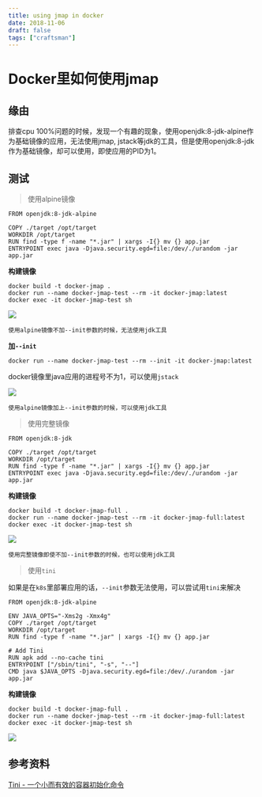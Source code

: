 ```yaml
---
title: using jmap in docker
date: 2018-11-06
draft: false
tags: ["craftsman"]
---
```


# Docker里如何使用jmap

## 缘由

排查cpu 100%问题的时候，发现一个有趣的现象，使用openjdk:8-jdk-alpine作为基础镜像的应用，无法使用jmap, jstack等jdk的工具，但是使用openjdk:8-jdk作为基础镜像，却可以使用，即使应用的PID为1。



## 测试

> 使用alpine镜像

```
FROM openjdk:8-jdk-alpine

COPY ./target /opt/target
WORKDIR /opt/target
RUN find -type f -name "*.jar" | xargs -I{} mv {} app.jar
ENTRYPOINT exec java -Djava.security.egd=file:/dev/./urandom -jar app.jar
```

__构建镜像__

```
docker build -t docker-jmap .
docker run --name docker-jmap-test --rm -it docker-jmap:latest
docker exec -it docker-jmap-test sh
```

![](https://i.loli.net/2018/11/06/5be17b294bf56.jpg)

`使用alpine镜像不加--init参数的时候，无法使用jdk工具`

__加`--init`__

```
docker run --name docker-jmap-test --rm --init -it docker-jmap:latest
```

docker镜像里java应用的进程号不为1，可以使用`jstack`

![](https://i.loli.net/2018/11/06/5be17b2b74f38.jpg)

`使用alpine镜像加上--init参数的时候，可以使用jdk工具`


> 使用完整镜像

```
FROM openjdk:8-jdk

COPY ./target /opt/target
WORKDIR /opt/target
RUN find -type f -name "*.jar" | xargs -I{} mv {} app.jar
ENTRYPOINT exec java -Djava.security.egd=file:/dev/./urandom -jar app.jar
```

__构建镜像__

```
docker build -t docker-jmap-full .
docker run --name docker-jmap-test --rm -it docker-jmap-full:latest
docker exec -it docker-jmap-test sh
```

![](https://i.loli.net/2018/11/06/5be17b2b39312.jpg)

`使用完整镜像即使不加--init参数的时候，也可以使用jdk工具`


> 使用`tini`

如果是在`k8s`里部署应用的话，`--init`参数无法使用，可以尝试用`tini`来解决

```
FROM openjdk:8-jdk-alpine

ENV JAVA_OPTS="-Xms2g -Xmx4g"
COPY ./target /opt/target
WORKDIR /opt/target
RUN find -type f -name "*.jar" | xargs -I{} mv {} app.jar

# Add Tini
RUN apk add --no-cache tini
ENTRYPOINT ["/sbin/tini", "-s", "--"]
CMD java $JAVA_OPTS -Djava.security.egd=file:/dev/./urandom -jar app.jar
```

__构建镜像__

```
docker build -t docker-jmap-full .
docker run --name docker-jmap-test --rm -it docker-jmap-full:latest
docker exec -it docker-jmap-test sh
```

![](https://i.loli.net/2018/11/08/5be3fd03695a0.jpg)


## 参考资料

[Tini - 一个小而有效的容器初始化命令](http://yunke.science/2018/04/09/Tini-command/)
